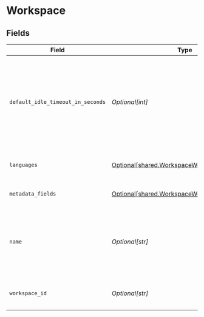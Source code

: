 # Workspace


## Fields

| Field                                                                                                                              | Type                                                                                                                               | Required                                                                                                                           | Description                                                                                                                        |
| ---------------------------------------------------------------------------------------------------------------------------------- | ---------------------------------------------------------------------------------------------------------------------------------- | ---------------------------------------------------------------------------------------------------------------------------------- | ---------------------------------------------------------------------------------------------------------------------------------- |
| `default_idle_timeout_in_seconds`                                                                                                  | *Optional[int]*                                                                                                                    | :heavy_minus_sign:                                                                                                                 | Default idle timeout for pipelines. Pipelines will be marked as idle after this time. Reach out to support to increase this limit. |
| `languages`                                                                                                                        | [Optional[shared.WorkspaceWorkspaceLanguages]](undefined/models/shared/workspaceworkspacelanguages.md)                             | :heavy_minus_sign:                                                                                                                 | Supported languages within a workspace.                                                                                            |
| `metadata_fields`                                                                                                                  | [Optional[shared.WorkspaceWorkspaceMeta]](undefined/models/shared/workspaceworkspacemeta.md)                                       | :heavy_minus_sign:                                                                                                                 | Metadata for workspaces.                                                                                                           |
| `name`                                                                                                                             | *Optional[str]*                                                                                                                    | :heavy_check_mark:                                                                                                                 | How do you want to name your workspace? Type a name that's longer than 3 characters.                                               |
| `workspace_id`                                                                                                                     | *Optional[str]*                                                                                                                    | :heavy_check_mark:                                                                                                                 | Unique identifier of a workspace.                                                                                                  |